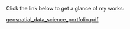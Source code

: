 Click the link below to get a glance of my works:

[geospatial_data_science_portfolio.pdf](https://github.com/jeenogeorge/jeenogeorge.github.io/files/14120462/jeeno_geospatial_data_science_portfolio.pdf)
